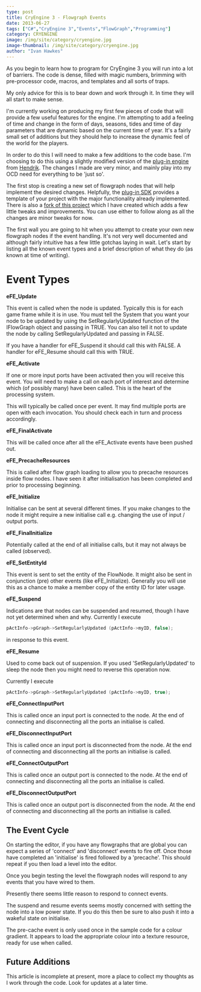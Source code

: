 ```yaml
---
type: post
title: CryEngine 3 - Flowgraph Events
date: 2013-06-27
tags: ["C#","CryEngine 3","Events","FlowGraph","Programming"]
category: CRYENGINE
image: /img/site/category/cryengine.jpg
image-thumbnail: /img/site/category/cryengine.jpg
author: "Ivan Hawkes"
---
```


As you begin to learn how to program for CryEngine 3 you will run into a lot of barriers. The code is dense, filled with magic numbers, brimming with pre-processor code, macros, and templates and all sorts of traps.
<!--more-->

My only advice for this is to bear down and work through it. In time they will all start to make sense.

I'm currently working on producing my first few pieces of code that will provide a few useful features for the engine. I'm attempting to add a feeling of time and change in the form of days, seasons, tides and time of day parameters that are dynamic based on the current time of year. It's a fairly small set of additions but they should help to increase the dynamic feel of the world for the players.

In order to do this I will need to make a few additions to the code base. I'm choosing to do this using a slightly modified version of the [plug-in engine](https://github.com/hendrikp/Plugin_SDK "plug-in engine") from [Hendrik](https://github.com/hendrikp "Hendrik"). The changes I made are very minor, and mainly play into my OCD need for everything to be 'just so'.

The first stop is creating a new set of flowgraph nodes that will help implement the desired changes. Helpfully, the [plug-in SDK](https://github.com/hendrikp/Plugin_SDK "plug-in SDK") provides a template of your project with the major functionality already implemented. There is also a [fork of this project](https://bitbucket.org/shatteredscreens/plug-in-sdk "plug-in SDK") which I have created which adds a few little tweaks and improvements. You can use either to follow along as all the changes are minor tweaks for now.

The first wall you are going to hit when you attempt to create your own new flowgraph nodes if the event handling. It's not very well documented and although fairly intuitive has a few little gotchas laying in wait. Let's start by listing all the known event types and a brief description of what they do (as known at time of writing).

# Event Types

**eFE_Update**

This event is called when the node is updated. Typically this is for each game frame while it is in use.  You must tell the System that you want your node to be updated by using the SetRegularlyUpdated function of the IFlowGraph object and passing in TRUE. You can also tell it not to update the node by calling SetRegularlyUpdated  and passing in FALSE.

If you have a handler for eFE_Suspend it should call this with FALSE. A handler for eFE_Resume should call this with TRUE.

**eFE_Activate**

If one or more input ports have been activated then you will receive this event. You will need to make a call on each port of interest and determine which (of possibly many) have been called. This is the heart of the processing system.

This will typically be called once per event. It may find multiple ports are open with each invocation. You should check each in turn and process accordingly.

**eFE_FinalActivate**

This will be called once after all the eFE_Activate events have been pushed out.

**eFE_PrecacheResources**

This is called after flow graph loading to allow you to precache resources inside flow nodes. I have seen it after initialisation has been completed and prior to processing beginning.

**eFE_Initialize**

Initialise can be sent at several different times. If you make changes to the node it might require a new initialise call e.g. changing the use of input / output ports.

**eFE_FinalInitialize**

Potentially called at the end of all initialise calls, but it may not always be called (observed).

**eFE_SetEntityId**

This event is sent to set the entity of the FlowNode. It might also be sent in conjunction (pre) other events (like eFE_Initialize). Generally you will use this as a chance to make a member copy of the entity ID for later usage.

**eFE_Suspend**

Indications are that nodes can be suspended and resumed, though I have not yet determined when and why.  Currently I execute

```cpp
pActInfo->pGraph->SetRegularlyUpdated (pActInfo->myID, false);
```

in response to this event.

**eFE_Resume**

Used to come back out of suspension. If you used 'SetRegularlyUpdated' to sleep the node then you might need to reverse this operation now.

Currently I execute

```cpp
pActInfo->pGraph->SetRegularlyUpdated (pActInfo->myID, true);
```

**eFE_ConnectInputPort**

This is called once an input port is connected to the node.  At the end of connecting and disconnecting all the ports an initialise is called.

**eFE_DisconnectInputPort**

This is called once an input port is disconnected from the node.  At the end of connecting and disconnecting all the ports an initialise is called.

**eFE_ConnectOutputPort**

This is called once an output port is connected to the node.  At the end of connecting and disconnecting all the ports an initialise is called.

**eFE_DisconnectOutputPort**

This is called once an output port is disconnected from the node.  At the end of connecting and disconnecting all the ports an initialise is called.

## The Event Cycle

On starting the editor, if you have any flowgraphs that are global you can expect a series of 'connect' and 'disconnect' events to fire off. Once those have completed an 'initialise' is fired followed by a 'precache'. This should repeat if you then load a level into the editor.

Once you begin testing the level the flowgraph nodes will respond to any events that you have wired to them.

Presently there seems little reason to respond to connect events.

The suspend and resume events seems mostly concerned with setting the node into a low power state. If you do this then be sure to also push it into a wakeful state on initialise.

The pre-cache event is only used once in the sample code for a colour gradient. It appears to load the appropriate colour into a texture resource, ready for use when called.

## Future Additions

This article is incomplete at present, more a place to collect my thoughts as I work through the code. Look for updates at a later time.